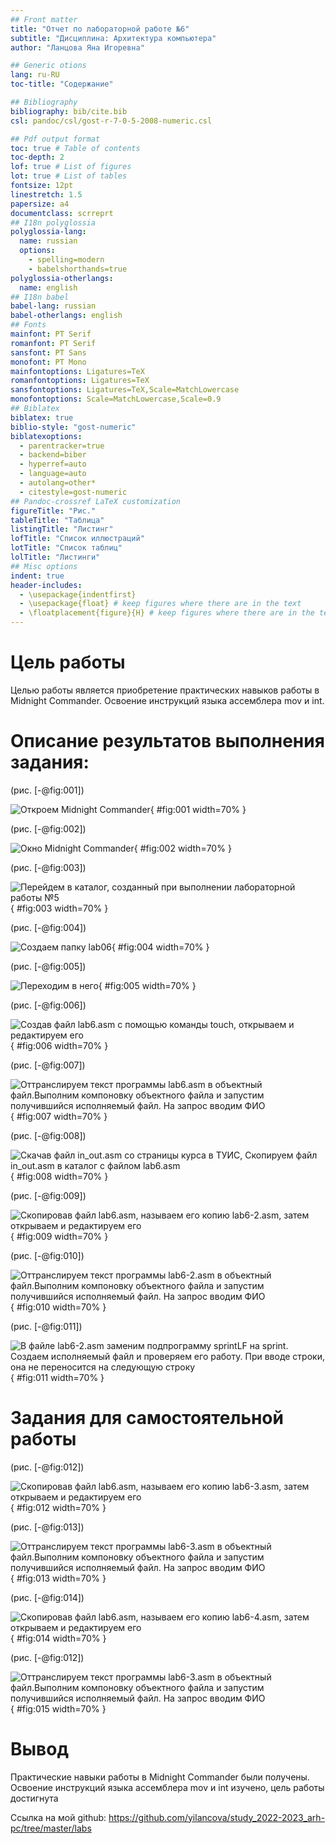 ```yaml
---
## Front matter
title: "Отчет по лабораторной работе №6"
subtitle: "Дисциплина: Архитектура компьютера"
author: "Ланцова Яна Игоревна"

## Generic otions
lang: ru-RU
toc-title: "Содержание"

## Bibliography
bibliography: bib/cite.bib
csl: pandoc/csl/gost-r-7-0-5-2008-numeric.csl

## Pdf output format
toc: true # Table of contents
toc-depth: 2
lof: true # List of figures
lot: true # List of tables
fontsize: 12pt
linestretch: 1.5
papersize: a4
documentclass: scrreprt
## I18n polyglossia
polyglossia-lang:
  name: russian
  options:
	- spelling=modern
	- babelshorthands=true
polyglossia-otherlangs:
  name: english
## I18n babel
babel-lang: russian
babel-otherlangs: english
## Fonts
mainfont: PT Serif
romanfont: PT Serif
sansfont: PT Sans
monofont: PT Mono
mainfontoptions: Ligatures=TeX
romanfontoptions: Ligatures=TeX
sansfontoptions: Ligatures=TeX,Scale=MatchLowercase
monofontoptions: Scale=MatchLowercase,Scale=0.9
## Biblatex
biblatex: true
biblio-style: "gost-numeric"
biblatexoptions:
  - parentracker=true
  - backend=biber
  - hyperref=auto
  - language=auto
  - autolang=other*
  - citestyle=gost-numeric
## Pandoc-crossref LaTeX customization
figureTitle: "Рис."
tableTitle: "Таблица"
listingTitle: "Листинг"
lofTitle: "Список иллюстраций"
lotTitle: "Список таблиц"
lolTitle: "Листинги"
## Misc options
indent: true
header-includes:
  - \usepackage{indentfirst}
  - \usepackage{float} # keep figures where there are in the text
  - \floatplacement{figure}{H} # keep figures where there are in the text
---
```


# Цель работы

Целью работы является приобретение практических навыков работы в Midnight Commander. Освоение инструкций языка ассемблера mov и int.

# Описание результатов выполнения задания:

(рис. [-@fig:001])

![  Откроем Midnight Commander](images/1.png){ #fig:001 width=70% }

(рис. [-@fig:002])

![ Окно Midnight Commander](images/2.png){ #fig:002 width=70% }

(рис. [-@fig:003])

![ Перейдем в каталог, созданный при выполнении лабораторной работы №5](images/3.png){ #fig:003 width=70% }

(рис. [-@fig:004])

![ Создаем папку lab06](images/4.png){ #fig:004 width=70% }

(рис. [-@fig:005])

![  Переходим в него](images/5.png){ #fig:005 width=70% }

(рис. [-@fig:006])

![ Создав файл lab6.asm с помощью команды touch, открываем и редактируем его](images/6.png){ #fig:006 width=70% }

(рис. [-@fig:007])

![   Оттранслируем текст программы lab6.asm в объектный файл.Выполним компоновку объектного файла и запустим получившийся исполняемый файл. На запрос вводим ФИО](images/7.png){ #fig:007 width=70% }

(рис. [-@fig:008])

![   Скачав файл  in_out.asm со страницы курса в ТУИС, Скопируем файл in_out.asm в каталог с файлом lab6.asm](images/8.png){ #fig:008 width=70% }

(рис. [-@fig:009])

![   Скопировав файл lab6.asm, называем его копию lab6-2.asm, затем открываем и редактируем его](images/9.png){ #fig:009 width=70% }

(рис. [-@fig:010])

![    Оттранслируем текст программы lab6-2.asm в объектный файл.Выполним компоновку объектного файла и запустим получившийся исполняемый файл. На запрос вводим ФИО](images/10.png){ #fig:010 width=70% }

(рис. [-@fig:011])

![    В файле lab6-2.asm заменим подпрограмму sprintLF на sprint. Создаем исполняемый файл и проверяем его работу. При вводе строки, она не переносится на следующую строку](images/11.png){ #fig:011 width=70% }

# Задания для самостоятельной работы

(рис. [-@fig:012])

![    Скопировав файл lab6.asm, называем его копию lab6-3.asm, затем открываем и редактируем его](images/12.png){ #fig:012 width=70% }

(рис. [-@fig:013])

![    Оттранслируем текст программы lab6-3.asm в объектный файл.Выполним компоновку объектного файла и запустим получившийся исполняемый файл. На запрос вводим ФИО](images/13.png){ #fig:013 width=70% }

(рис. [-@fig:014])

![    Скопировав файл lab6.asm, называем его копию lab6-4.asm, затем открываем и редактируем его](images/14.png){ #fig:014 width=70% }

(рис. [-@fig:012])

![    Оттранслируем текст программы lab6-3.asm в объектный файл.Выполним компоновку объектного файла и запустим получившийся исполняемый файл. На запрос вводим ФИО](images/15.png){ #fig:015 width=70% }


# Вывод

Практические навыки работы в Midnight Commander были получены. Освоение инструкций языка ассемблера mov и int изучено, цель работы достигнута

Ссылка на мой github: https://github.com/yilancova/study_2022-2023_arh-pc/tree/master/labs
